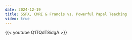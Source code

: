 ```yaml
---
date: 2024-12-19
title: SSPX, CMRI & Francis vs. Powerful Papal Teaching
video: true
---
```




{{< youtube Q1TQdT8idgA >}}
